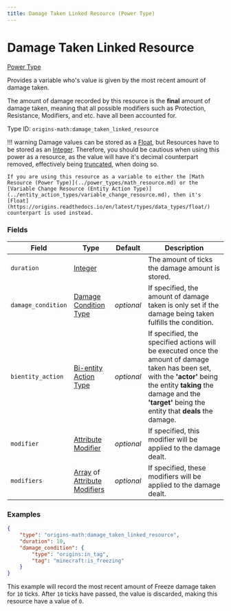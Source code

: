 ```yaml
---
title: Damage Taken Linked Resource (Power Type)
---
```


# Damage Taken Linked Resource

[Power Type](../power_types.md)

Provides a variable who's value is given by the most recent amount of damage taken.

The amount of damage recorded by this resource is the **final** amount of damage taken, meaning that all possible modifiers such as Protection, Resistance, Modifiers, and etc. have all been accounted for.

Type ID: `origins-math:damage_taken_linked_resource`

!!! warning 
	Damage values can be stored as a [Float](https://origins.readthedocs.io/en/latest/types/data_types/float/), but Resources have to be stored as an [Integer](https://origins.readthedocs.io/en/latest/types/data_types/integer/).
	Therefore, you should be cautious when using this power as a resource, as the value will have it's decimal counterpart removed, effectively being [truncated](https://en.wikipedia.org/wiki/Truncation), when doing so.

	If you are using this resource as a variable to either the [Math Resource (Power Type)](../power_types/math_resource.md) or the [Variable Change Resource (Entity Action Type)](../entity_action_types/variable_change_resource.md), then it's [Float](https://origins.readthedocs.io/en/latest/types/data_types/float/) counterpart is used instead.

### Fields
| Field  			| Type | Default    | Description |
|-------------------|------|------------|-------------|
|`duration`			|[Integer](https://origins.readthedocs.io/en/latest/types/data_types/integer/)| |The amount of ticks the damage amount is stored.|
|`damage_condition`	|[Damage Condition Type](https://origins.readthedocs.io/en/latest/types/data_types/integer/)|*optional*| If specified, the amount of damage taken is only set if the damage being taken fulfills the condition. 	|
|`bientity_action`	|[Bi-entity Action Type](../bientity_action_types.md)|*optional*| If specified, the specified actions will be executed once the amount of damage taken has been set, with the **'actor'** being the entity **taking** the damage and the **'target'** being the entity that **deals** the damage.|
| `modifier`		|[Attribute Modifier](https://origins.readthedocs.io/en/latest/types/data_types/attribute_modifier/) | _optional_ | If specified, this modifier will be applied to the damage dealt.|
| `modifiers`		|[Array](https://origins.readthedocs.io/en/latest/types/data_types/array/) of [Attribute Modifiers](https://origins.readthedocs.io/en/latest/types/data_types/attribute_modifier/) | _optional_ | If specified, these modifiers will be applied to the damage dealt.|

### Examples
```json
{
	"type": "origins-math:damage_taken_linked_resource",
	"duration": 10,
	"damage_condition": {
		"type": "origins:in_tag",
		"tag": "minecraft:is_freezing"
	}
}
```
This example will record the most recent amount of Freeze damage taken for `10` ticks. After `10` ticks have passed, the value is discarded, making this resource have a value of `0`.